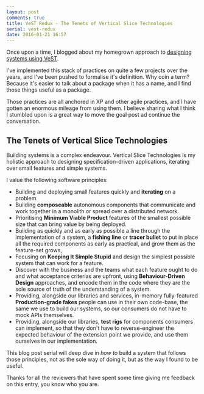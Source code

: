 ```yaml
---
layout: post
comments: true
title: VeST Redux - The Tenets of Vertical Slice Technologies
serial: vest-redux
date: 2016-01-21 16:57
---
```


Once upon a time, I blogged about my homegrown approach to [designing systems using VeST][designing-systems].

I've implemented this stack of practices on quite a few projects over the years, and I've been pushed to formalise it's definition. Why coin a term? Because it's easier to talk about a package when it has a name, and I find those things useful as a package.

Those practices are all anchored in XP and other agile practices, and I have gotten an enormous mileage from using them. I believe sharing what I think I stumbled upon is a great way to move the goal post ad continue the conversation.

## The Tenets of Vertical Slice Technologies

Building systems is a complex endeavour. Vertical Slice Technologies is my holistic approach to designing specification-driven applications, iterating over small features and simple systems.

I value the following software principles:

  - Building and deploying small features quickly and **iterating** on a problem.
  - Building **composeable** autonomous components that communicate and work together in a monolith or spread over a distributed network.
  - Prioritising **Minimum Viable Product** features of the smallest possible size that can bring value by being deployed.
  - Building as quickly and as early as possible a line through the implementation of a system, a **fishing line** or **tracer bullet** to put in place all the required components as early as practical, and grow them as the feature-set grows,
  - Focusing on **Keeping It Simple Stupid** and design the simplest possible system that can work for a feature.
  - Discover with the business and the teams what each feature ought to do and what acceptance criterias are upfront, using **Behaviour-Driven Design** approaches, and encode them in the code where they are the sole source of truth of the understanding of a system.
  - Providing, alongside our libraries and services, in-memory fully-featured **Production-grade fakes** people can use in their own code-base, the same we use to build our systems, so our consumers do not have to mock APIs themselves.
  - Providing, alongside our libraries, **test rigs** for components consumers can implement, so that they don't have to reverse-engineer the expected behaviour of the extension point we provide, and use them ourselves in our implementation.

This blog post serial will deep dive in _how to_ build a system that follows those principles, not as the sole way of doing it, but as the way I found to be useful.

Thanks for all the reviewers that have spent some time giving me feedback on this entry, you know who you are.

[designing-systems]:<http://serialseb.com/blog/2013/07/11/unit-testing-is-out-vertical-slice-testing-is-in/>
